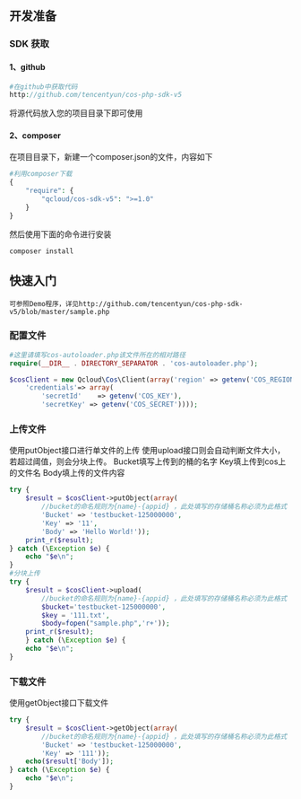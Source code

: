 ## 开发准备
### SDK 获取
#### 1、github
```php
#在github中获取代码
http://github.com/tencentyun/cos-php-sdk-v5
```
将源代码放入您的项目目录下即可使用
#### 2、composer
在项目目录下，新建一个composer.json的文件，内容如下
```php
#利用composer下载
{
    "require": {
        "qcloud/cos-sdk-v5": ">=1.0"
    }
}
```
然后使用下面的命令进行安装
```
composer install
```
## 快速入门 
```
可参照Demo程序，详见http://github.com/tencentyun/cos-php-sdk-v5/blob/master/sample.php
```
### 配置文件
```php
#这里请填写cos-autoloader.php该文件所在的相对路径
require(__DIR__ . DIRECTORY_SEPARATOR . 'cos-autoloader.php');

$cosClient = new Qcloud\Cos\Client(array('region' => getenv('COS_REGION'),
    'credentials'=> array(
        'secretId'    => getenv('COS_KEY'),
        'secretKey' => getenv('COS_SECRET'))));
```
### 上传文件
使用putObject接口进行单文件的上传
使用upload接口则会自动判断文件大小，若超过阈值，则会分块上传。
Bucket填写上传到的桶的名字
Key填上传到cos上的文件名
Body填上传的文件内容
```php
try {
    $result = $cosClient->putObject(array(
        //bucket的命名规则为{name}-{appid} ，此处填写的存储桶名称必须为此格式
        'Bucket' => 'testbucket-125000000',
        'Key' => '11',
        'Body' => 'Hello World!'));
    print_r($result);
} catch (\Exception $e) {
    echo "$e\n";
}
#分块上传
try {
    $result = $cosClient->upload(
        //bucket的命名规则为{name}-{appid} ，此处填写的存储桶名称必须为此格式
        $bucket='testbucket-125000000',
        $key = '111.txt',
        $body=fopen("sample.php",'r+'));
    print_r($result);
    } catch (\Exception $e) {
    echo "$e\n";
}
```
### 下载文件
使用getObject接口下载文件
```php
try {
    $result = $cosClient->getObject(array(
        //bucket的命名规则为{name}-{appid} ，此处填写的存储桶名称必须为此格式
        'Bucket' => 'testbucket-125000000',
        'Key' => '111'));
    echo($result['Body']);
} catch (\Exception $e) {
    echo "$e\n";
}
```
